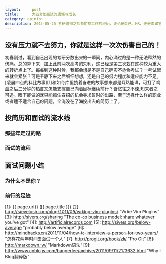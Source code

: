 ```yaml
---
layout:     post
title:      大四匆忙面试的遗憾与成长
category: opinion
description: 2016-05-25 考研遗憾之后匆忙找工作的经历，无论是自己、HR，还是面试官，有些事情经历过后，痛并快乐着，这大概便是成长的记忆。
---
```


## 没有压力就不去努力，你就是这样一次次伤害自己的！

初春刚过，看到自己出现的考研分数出来的一瞬间，内心涌过的是一种无法释然的伤痛。总的算下来，加上此前两次高考的失利，这已经是第三次栽在这种较为重大的转折点上了。每每到这种时候，我都会想是不是自己确实不适合考试？一考试起来就会紧张？可是平静下来之后细细想想，还是自己的努力程度和适应能力不足。[凌晨四点的科比故事][1]和如今库里执着奋进的故事想来都是耳熟能详，可打了鸡血之后三分钟的热度又怎能支撑自己向着目标继续前行？吾忆往之不谏,知来者之可追。眼下能做的就只能抓住春招的机会寻求暂时的出路，至于选择什么样的职业或者适不适合自己的问题，全淹没在了海投出去的简历上了。
## 投简历和面试的流水线

### 那些年走过的路

### 面试的流程



## 面试问题小结



### 为什么不是你？

### 前行的足迹



[X-Flowing]:    http://xff2016.club  "X-Flowing"
[Steve Losh]:   http://stevelosh.com/   "Steve Losh"
[Derek Sivers]: http://sivers.org/  "Derek Sivers"
[GoDaddy]:  http://godaddy.com  "Godaddy"
[GitHub]: http://github.com "Github:social coding"
[Jekyll]:   https://github.com/mojombo/jekyll
[Disqus]: http://disqus.com "Disqus"
[DNSPod]: http://dnspod.cn "DNSPod"
[GitHub Pages]: http://pages.github.com "GitHub Pages"
[WordPress]:    http://wordpress.org    "WordPress"
[1]:    {{ page.url}}  ({{ page.title }})
[2]:  http://stevelosh.com/blog/2011/09/writing-vim-plugins/ "Write Vim Plugins"
[3]: http://sivers.org/sharing   "The co-op business model: share whatever you've got"
[4]: http://artificialrecords.com
[5]: http://sivers.org/below-average    "probably below average"
[6]: http://mindhacks.cn/2011/11/04/how-to-interview-a-person-for-two-years/    "怎样花两年时间去面试一个人"
[7]: http://progit.org/book/zh/    "Pro Git"
[8]: http://markdown.tw/    "Markdown语法"
[9]: http://www.cnblogs.com/bangerlee/archive/2011/09/11/2173632.html   "Why I Blog翻译版"
